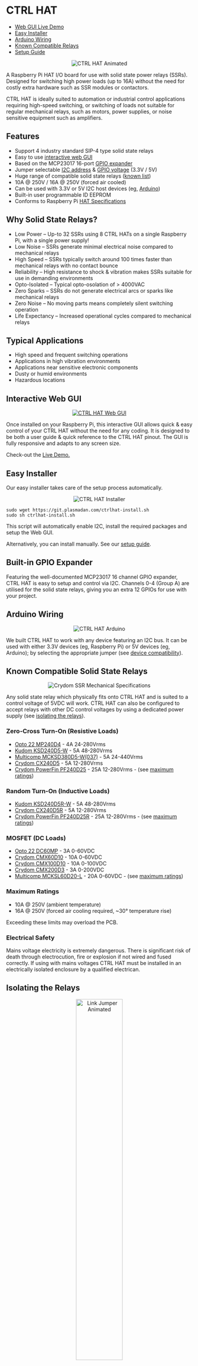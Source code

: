 # CTRL HAT

* [Web GUI Live Demo](https://ctrlhat.plasmadan.com)
* [Easy Installer](#easy-installer)
* [Arduino Wiring](#arduino-wiring)
* [Known Compatible Relays](#known-compatible-solid-state-relays)
* [Setup Guide](#setup-guide)

<p align="center">
    <img alt="CTRL HAT Animated" src="/img/ctrl-hat-animated.gif">
</p>

A Raspberry Pi HAT I/O board for use with solid state power relays (SSRs). Designed for switching high power loads (up to 16A) without the need for costly extra hardware such as SSR modules or contactors.

CTRL HAT is ideally suited to automation or industrial control applications requiring high-speed switching, or switching of loads not suitable for regular mechanical relays, such as motors, power supplies, or noise sensitive equipment such as amplifiers.

## Features

* Support 4 industry standard SIP-4 type solid state relays
* Easy to use [interactive web GUI](#interactive-web-gui)
* Based on the MCP23017 16-port [GPIO expander](#built-in-gpio-expander)
* Jumper selectable [I2C address](#i2c-addressing) & [GPIO voltage](#device-compatibility) (3.3V / 5V)
* Huge range of compatible solid state relays ([known list](#known-compatible-solid-state-relays))
* 10A @ 250V / 16A @ 250V (forced air cooled)
* Can be used with 3.3V or 5V I2C host devices (eg, [Arduino](#arduino-wiring))
* Built-in user programmable ID EEPROM
* Conforms to Raspberry Pi [HAT Specifications](https://github.com/raspberrypi/hats)

## Why Solid State Relays?

* Low Power – Up-to 32 SSRs using 8 CTRL HATs on a single Raspberry Pi, with a single power supply!
* Low Noise – SSRs generate minimal electrical noise compared to mechanical relays
* High Speed – SSRs typically switch around 100 times faster than mechanical relays with no contact bounce
* Reliability – High resistance to shock & vibration makes SSRs suitable for use in demanding environments
* Opto-Isolated – Typical opto-osolation of > 4000VAC
* Zero Sparks – SSRs do not generate electrical arcs or sparks like mechanical relays
* Zero Noise – No moving parts means completely silent switching operation
* Life Expectancy – Increased operational cycles compared to mechanical relays

## Typical Applications

* High speed and frequent switching operations
* Applications in high vibration environments
* Applications near sensitive electronic components
* Dusty or humid environments
* Hazardous locations

## Interactive Web GUI
<p align="center">
    <a href="https://ctrlhat.plasmadan.com" target="_blank" rel="nofollow">
        <img alt="CTRL HAT Web GUI" src="/img/ctrl-hat-web-gui.gif">
    </a>
</p>

Once installed on your Raspberry Pi, this interactive GUI allows quick &amp; easy control of your CTRL HAT without the need for any coding. It is designed to be both a user guide &amp; quick reference to the CTRL HAT pinout. The GUI is fully responsive and adapts to any screen size.

Check-out the [Live Demo.](https://ctrlhat.plasmadan.com)

## Easy Installer

Our easy installer takes care of the setup process automatically.

<p align="center">
    <img alt="CTRL HAT Installer" src="/img/ctrlhat-install.gif">
</p>

```
sudo wget https://git.plasmadan.com/ctrlhat-install.sh
sudo sh ctrlhat-install.sh
```

This script will automatically enable I2C, install the required packages and setup the Web GUI.

Alternatively, you can install manually. See our [setup guide](#setup-guide).

## Built-in GPIO Expander

Featuring the well-documented MCP23017 16 channel GPIO expander, CTRL HAT is easy to setup and control via I2C. Channels 0-4 (Group A) are utilised for the solid state relays, giving you an extra 12 GPIOs for use with your project.

## Arduino Wiring

<p align="center">
    <img alt="CTRL HAT Arduino" src="/img/ctrl-hat-arduino.gif">
</p>

We built CTRL HAT to work with any device featuring an I2C bus. It can be used with either 3.3V devices (eg, Raspberry Pi) or 5V devices (eg, Arduino); by selecting the appropriate jumper (see [device compatibility](#device-compatibility)).

## Known Compatible Solid State Relays
<p align="center">
    <img alt="Crydom SSR Mechanical Specifications" src="/img/crydom-ssr-mechanical-specifications.gif">
</p>

Any solid state relay which physically fits onto CTRL HAT and is suited to a control voltage of 5VDC will work. CTRL HAT can also be configured to accept relays with other DC control voltages by using a dedicated power supply (see [isolating the relays](#isolating-the-relays)).

### Zero-Cross Turn-On (Resistive Loads)

* [Opto 22 MP240D4](https://uk.farnell.com/opto-22/mp240d4/ssr-4a-240vac/dp/7229082) - 4A 24-280Vrms
* [Kudom KSD240D5-W](https://www.rapidonline.com/kudom-ksd240d5-w-pcb-ssr-4-32vdc-input-48-280vac-5a-load-with-zero-cross-turn-on-60-1575) - 5A 48-280Vrms
* [Multicomp MCKSD380D5-W(037)](https://uk.farnell.com/multicomp/mcksd380d5-w-037/solid-state-relay-4vdc-32vdc-th/dp/2770575) - 5A 24-440Vrms
* [Crydom CX240D5](https://uk.farnell.com/sensata-crydom/cx240d5/ssr-5a-240vac-3-15vdc/dp/1200213) - 5A 12-280Vrms
* [Crydom PowerFin PF240D25](https://uk.farnell.com/crydom/pf240d25/ssr-3-15vdc-12-280vac-25a/dp/1200285) - 25A 12-280Vrms - (see [maximum ratings](#maximum-ratings))

### Random Turn-On (Inductive Loads)

* [Kudom KSD240D5R-W](https://www.rapidonline.com/kudom-ksd240d5r-w-pcb-ssr-4-32vdc-input-48-280vac-5a-load-with-random-turn-on-60-1574) - 5A 48-280Vrms
* [Crydom CX240D5R](https://uk.farnell.com/crydom/cx240d5r/ssr-5a-240vac/dp/1613825) - 5A 12-280Vrms
* [Crydom PowerFin PF240D25R](https://uk.farnell.com/crydom/pf240d25r/ssr-25a-240vac/dp/1613907) - 25A 12-280Vrms - (see [maximum ratings](#maximum-ratings))

### MOSFET (DC Loads)

* [Opto 22 DC60MP](https://uk.farnell.com/opto-22/dc60mp/ssr-60vdc-3a/dp/7229124) - 3A 0-60VDC
* [Crydom CMX60D10](https://uk.farnell.com/sensata-crydom/cmx60d10/ssr-10a-60vdc/dp/1200211) - 10A 0-60VDC
* [Crydom CMX100D10](https://uk.farnell.com/sensata-crydom/cmx100d10/ssr-10a-100v-sip/dp/1779773) - 10A 0-100VDC
* [Crydom CMX200D3](https://uk.farnell.com/crydom/cmx200d3/ssr-sip-200vdc-3a-3-10vdc-in/dp/1936439) - 3A 0-200VDC
* [Multicomp MCKSL60D20-L](https://uk.farnell.com/multicomp/mcksl60d20-l/solid-state-relay-3vdc-10vdc-th/dp/2770582) - 20A 0-60VDC - (see [maximum ratings](#maximum-ratings))

### Maximum Ratings

* 10A @ 250V (ambient temperature)
* 16A @ 250V (forced air cooling required, ~30° temperature rise)

Exceeding these limits may overload the PCB.

### Electrical Safety

Mains voltage electricity is extremely dangerous. There is significant risk of death through electrocution, fire or explosion if not wired and fused correctly. If using with mains voltages CTRL HAT must be installed in an electrically isolated enclosure by a qualified electrican.

## Isolating the Relays
<p align="center">
    <img alt="Link Jumper Animated" src="/img/link-jumper-animated.gif" width="50%">
</p>

Removing the LINK jumper from CTRL HAT disconnects 5V power to the solid state relays. This allows you to power the relays independently, but also gives you the option to use solid state relays with other DC control voltages (up to 30V). This opens up a huge range of additional compatible solid state relays for use with your project.

## Back-Powering

Using a decent power supply, such as the official Raspberry Pi adaptor, you can expect to pull around 1.5A from the 5V pins on a Raspberry Pi. You can use up to 8 CTRL HATs with a single Raspberry Pi. That's up to 32 solid state relays, 32 LEDs and 8 GPIO expanders which all need power. It's easy to see how quickly we can go over the limit, especially if the GPIO expanders are used to drive other devices. Back-powering can solve this.

The easiest way to back-power CTRL HAT is using the 5V power pins. However there are some other options.

<p align="center">
    <img alt="Back-Powering with Terminal" src="/img/back-powering-terminal.gif">
</p>

Use one of the 5.08mm pitch terminal blocks in-place of relay channel 3. You must also solder the BACK-PWR jumper on the underside of the board for this to work.

<p align="center">
    <img alt="Back-Powering Supplementary" src="/img/back-powering-supplementary.gif">
</p>

Alternatively, solder directly to the supplementary power-in pads as shown above, but DO NOT solder the BACK-PWR jumper!

## I2C Addressing

| Address | A2 | A1 | A0 |
| :---: | :---: | :---: | :---: |
| 0x20 | | | |
| 0x21 | | | &#x2B1B; |
| 0x22 | | &#x2B1B; | |
| 0x23 | | &#x2B1B; | &#x2B1B; |
| 0x24 | &#x2B1B; | | |
| 0x25 | &#x2B1B; | | &#x2B1B; |
| 0x26 | &#x2B1B; | &#x2B1B; | |
| 0x27 | &#x2B1B; | &#x2B1B; | &#x2B1B; |

## Device Compatibility

CTRL HAT is fully compatible out of the box with most Raspberry Pi models and clones.

| Device Model | Compatibility |
| --- | :---: |
| Raspberry Pi Model A | &#x26A0;&#xFE0F;<br>Requires 26-way adaptor |
| Raspberry Pi Model B | &#x26A0;&#xFE0F;<br>Requires 26-way adaptor |
| Raspberry Pi 1 Model A+ | &#x2714;&#xFE0F; |
| Raspberry Pi 1 Model B | &#x2714;&#xFE0F; |
| Raspberry Pi 1 Model B+ | &#x2714;&#xFE0F; |
| Raspberry Pi 2 Model B | &#x2714;&#xFE0F; |
| Raspberry Pi 3 Model B | &#x2714;&#xFE0F; |
| Raspberry Pi 3 Model B+ | &#x2714;&#xFE0F;<br>[*Note*](#poe-pins) |
| Raspberry Pi 4 | &#x2714;&#xFE0F;<br>[*Note*](#poe-pins) |
| Raspberry Pi Zero | &#x2714;&#xFE0F; |
| Asus Tinker Board | &#x2714;&#xFE0F; |
| Orange Pi | &#x2714;&#xFE0F; |
| Odroid | &#x2714;&#xFE0F; |

<p align="center">
    <img alt="GPIO Voltage Jumper Animated" src="/img/gpio-voltage-jumper-animated.gif" width="50%">
</p>

To use with Arduino or any other 5V device the 3V3 jumper must be moved to 5V. Use the SDA &amp; SDL breakout pins for I2C communication.

## PoE Pins

The 4-pin PoE header introduced on Raspberry Pi 3B+ &amp; Raspberry Pi 4 does not foul CTRL HAT, however care must be taken to maximise clearance. This is especially important when using mains voltage with CTRL HAT, mains voltage can jump!

There are number of solutions:

1. Separate CTRL HAT from Raspberry Pi, try our [HAT RACK](https://plasmadan.com/hatrack) boards!
2. Use an elevated socket, eg Samtec ESQ-120-12-L-D ([available here](https://www.toby.co.uk/board-to-board-pcb-connectors/254mm-sockets/esq-samtec-254mm-elevated-dual-row-socket-strip-2.29mm-contact-11.05mm-profile-12/ESQ-120-12-L-D/))
3. Add a suitable insulating material over the PoE pins
4. Use a PoE HAT with CTRL HAT
5. Remove the PoE pins from the Raspberry Pi (not always ideal)
6. Simply don't use relay CH0

## Mechanical

<p align="center">
    <img alt="Mechanical Drawing" src="/img/mechanical.gif" width="50%">
</p>

## Known Compatible Cases

* ModMyPi Modular RPi 2/3 Case

There are countless cases compatible with CTRL HAT, limited only by the height of the solid state relays used.

# Setup Guide

## Prerequisites

Raspberry Pi with Raspian:
https://www.raspberrypi.org/downloads/raspbian/

I recommend a clean Raspian install before proceeding.

Tip: For headless setup, SSH can be enabled by placing a file named 'ssh' (no extension) onto the boot partition of the SD card.

## Enable I2C

I2C must be enabled in raspi-config to allow CTRL HAT to communcate with Raspberry Pi.

```
sudo raspi-config
```

Select 5 Interfacing Options, then P5 I2C. A prompt will appear asking Would you like the I2C interface to be enabled?, select Yes, exit the utility and reboot your Raspberry Pi.

```
sudo reboot
```

Update your Raspberry Pi to ensure all the latest packages are installed.

```
sudo apt update
sudo apt upgrade
```

Install I2C-Tools

```
sudo apt install i2c-tools -y
```

Enable i2c_vc so your Raspberry Pi can detect and read the EEPROM.

```
sudo sh -c "echo 'dtparam=i2c_vc=on' >> /boot/config.txt"
```

For recent versions of the Raspberry Pi (3.18 kernel or later) you will need to add `dtparam=i2c1=on` to the end of `/boot/config.txt`.

```
sudo sh -c "echo 'dtparam=i2c1=on' >> /boot/config.txt"
```

You can increase the I2C bus speed by adding the i2c_baudrate paramter to `/boot/config.txt`. CTRL HAT supports up to 1.7 MHz (1700000) I2C bus speeds, although we recommend starting with 400kHz (Fast Mode) for reliable operation with Raspberry Pi.

```
sudo sh -c "echo 'dtparam=i2c_baudrate=400000' >> /boot/config.txt"
```

Add the 'pi' user to the I2C group to avoid having to run the I2C tools as root.

```
sudo adduser pi i2c
```

Reboot your Raspberry Pi.

```
sudo reboot
```

Now test if CTRL HAT is detectable.

```
sudo i2cdetect -y 1
```

You should see a grid of all populated I2C devices.

<p align="center">
    <img alt="I2cdetect output" src="/img/i2cdetect.gif">
</p>

## Install WiringPi

```
sudo apt install wiringpi -y
```

Before proceeding, check WiringPi is working correctly.

```
gpio -v
gpio readall
```

If you wish to write your own scripts using Python, you will need to install WiringPi for Python also.

```
sudo apt install python-pip -y
```

Install WiringPi for Python.

```
sudo pip install wiringpi
```

## Install Apache & PHP

```
sudo apt install apache2 php libapache2-mod-php -y
```

Test the webserver is working. Navigate to http://localhost/ on the Pi itself, or http://192.168.1.10 (whatever the Pi's IP address is) from another computer on the network. Use the snippet below to get the Pi's IP address in command line.

```
hostname -I
```

## Install CTRL HAT Web GUI

You need to clone the web GUI files from the 'gui' subfolder on GitHub, to do that we need to install subversion.

```
sudo apt install subversion -y
```

Navigate to the web root.

```
cd /var/www/html
```

Empty default Apache files

```
sudo rm -rf *
```

Clone web GUI files (you must include the period at the end).

```
sudo svn checkout https://github.com/plasmadancom/CTRL-HAT/trunk/gui .
```

Be sure to set file permissions to 755 in the web directory.

```
sudo chmod -R 755 /var/www
```

That's it! reload the web page to see the CTRL HAT web GUI. Select any of the relays or pins to toggle them on/off.

## Optional: Install vsftpd for Easier File Editing

```
sudo apt install vsftpd -y
```

Change user for vsftpd.

```
sudo chown -R pi /var/www
```

Edit vsftpd.conf.

```
sudo nano /etc/vsftpd.conf
```

Uncomment the following line:

```
write_enable=YES
```

Add the following line:

```
force_dot_files=YES
```

Save and exit nano, then restart vsftpd.

```
sudo service vsftpd restart
```

You should now be able to login via FTP.

## Where to Go From Here

Integrating CTRL HAT with your own projects is easy, just follow any guide which uses the MCP23017 expander. We have provided some example Python scripts to get you started (see [here](https://github.com/plasmadancom/CTRL-HAT/tree/master/python_examples)).

You will need to install [WiringPi for Python](#install-wiringpi) to use them.

## Config

There are various configuration options in the config file: ```/config.php```

You can customise the I2C address, GPIO setup, or disable any solid state relay channels you don't need.

```
sudo nano /var/www/html/config.php
```

## License

MIT © Dan Jones - [PlasmaDan.com](https://plasmadan.com)
